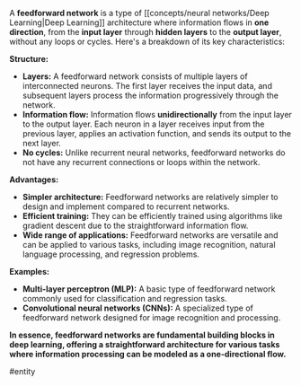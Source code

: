 A **feedforward network** is a type of [[concepts/neural networks/Deep Learning|Deep Learning]] architecture where information flows in **one direction**, from the **input layer** through **hidden layers** to the **output layer**, without any loops or cycles. Here's a breakdown of its key characteristics:

**Structure:**

- **Layers:** A feedforward network consists of multiple layers of interconnected neurons. The first layer receives the input data, and subsequent layers process the information progressively through the network.
- **Information flow:** Information flows **unidirectionally** from the input layer to the output layer. Each neuron in a layer receives input from the previous layer, applies an activation function, and sends its output to the next layer.
- **No cycles:** Unlike recurrent neural networks, feedforward networks do not have any recurrent connections or loops within the network.

**Advantages:**

- **Simpler architecture:** Feedforward networks are relatively simpler to design and implement compared to recurrent networks.
- **Efficient training:** They can be efficiently trained using algorithms like gradient descent due to the straightforward information flow.
- **Wide range of applications:** Feedforward networks are versatile and can be applied to various tasks, including image recognition, natural language processing, and regression problems.

**Examples:**

- **Multi-layer perceptron (MLP):** A basic type of feedforward network commonly used for classification and regression tasks.
- **Convolutional neural networks (CNNs):** A specialized type of feedforward network designed for image recognition and processing.

**In essence, feedforward networks are fundamental building blocks in deep learning, offering a straightforward architecture for various tasks where information processing can be modeled as a one-directional flow.**

#entity 
